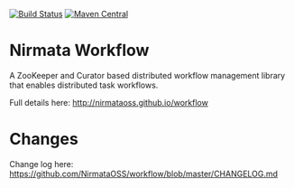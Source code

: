 [![Build Status](https://travis-ci.org/NirmataOSS/workflow.svg?branch=master)](https://travis-ci.org/NirmataOSS/workflow)
[![Maven Central](https://img.shields.io/maven-central/v/com.nirmata.workflow/nirmata-workflow.svg)](http://search.maven.org/#search%7Cga%7C1%7Cg%3A%22com.nirmata.workflow%22%20AND%20a%3A%22nirmata-workflow%22)

Nirmata Workflow
========
 
 A ZooKeeper and Curator based distributed workflow management library that enables distributed task workflows.
 
 Full details here: http://nirmataoss.github.io/workflow

Changes
=========

 Change log here: https://github.com/NirmataOSS/workflow/blob/master/CHANGELOG.md
